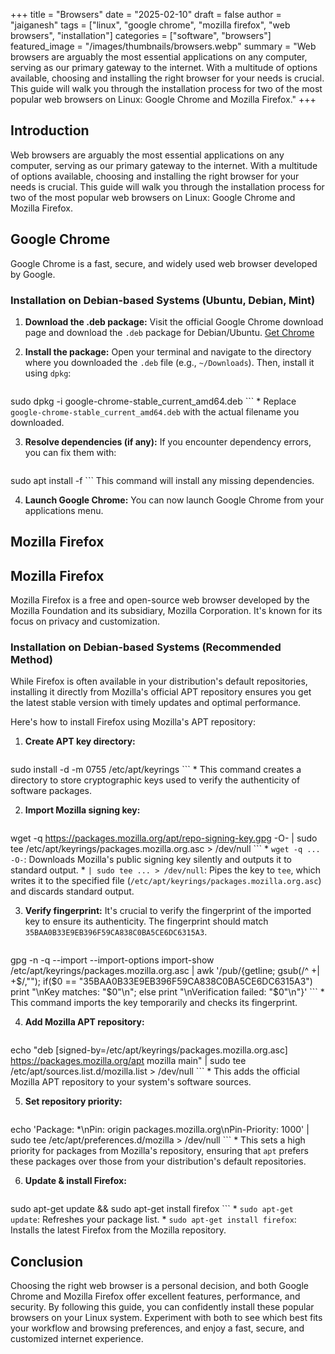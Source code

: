 +++
title = "Browsers"
date = "2025-02-10"
draft = false
author = "jaiganesh"
tags = ["linux", "google chrome", "mozilla firefox", "web browsers", "installation"]
categories = ["software", "browsers"]
featured_image = "/images/thumbnails/browsers.webp"
summary = "Web browsers are arguably the most essential applications on any computer, serving as our primary gateway to the internet. With a multitude of options available, choosing and installing the right browser for your needs is crucial. This guide will walk you through the installation process for two of the most popular web browsers on Linux: Google Chrome and Mozilla Firefox."
+++

## Introduction

Web browsers are arguably the most essential applications on any computer, serving as our primary gateway to the internet. With a multitude of options available, choosing and installing the right browser for your needs is crucial. This guide will walk you through the installation process for two of the most popular web browsers on Linux: Google Chrome and Mozilla Firefox.

## Google Chrome

Google Chrome is a fast, secure, and widely used web browser developed by Google.

### Installation on Debian-based Systems (Ubuntu, Debian, Mint)

1.  **Download the .deb package:**
    Visit the official Google Chrome download page and download the `.deb` package for Debian/Ubuntu.
    [Get Chrome](https://www.google.com/intl/en_in/chrome/)

2.  **Install the package:**
    Open your terminal and navigate to the directory where you downloaded the `.deb` file (e.g., `~/Downloads`). Then, install it using `dpkg`:

    ```bash
sudo dpkg -i google-chrome-stable_current_amd64.deb
    ```
    *   Replace `google-chrome-stable_current_amd64.deb` with the actual filename you downloaded.

3.  **Resolve dependencies (if any):**
    If you encounter dependency errors, you can fix them with:

    ```bash
sudo apt install -f
    ```
    This command will install any missing dependencies.

4.  **Launch Google Chrome:**
    You can now launch Google Chrome from your applications menu.

## Mozilla Firefox

## Mozilla Firefox

Mozilla Firefox is a free and open-source web browser developed by the Mozilla Foundation and its subsidiary, Mozilla Corporation. It's known for its focus on privacy and customization.

### Installation on Debian-based Systems (Recommended Method)

While Firefox is often available in your distribution's default repositories, installing it directly from Mozilla's official APT repository ensures you get the latest stable version with timely updates and optimal performance.

Here's how to install Firefox using Mozilla's APT repository:

1.  **Create APT key directory:**
    ```bash
sudo install -d -m 0755 /etc/apt/keyrings
    ```
    *   This command creates a directory to store cryptographic keys used to verify the authenticity of software packages.

2.  **Import Mozilla signing key:**
    ```bash
wget -q https://packages.mozilla.org/apt/repo-signing-key.gpg -O- | sudo tee /etc/apt/keyrings/packages.mozilla.org.asc > /dev/null
    ```
    *   `wget -q ... -O-`: Downloads Mozilla's public signing key silently and outputs it to standard output.
    *   `| sudo tee ... > /dev/null`: Pipes the key to `tee`, which writes it to the specified file (`/etc/apt/keyrings/packages.mozilla.org.asc`) and discards standard output.

3.  **Verify fingerprint:**
    It's crucial to verify the fingerprint of the imported key to ensure its authenticity. The fingerprint should match `35BAA0B33E9EB396F59CA838C0BA5CE6DC6315A3`.

    ```bash
gpg -n -q --import --import-options import-show /etc/apt/keyrings/packages.mozilla.org.asc | awk '/pub/{getline; gsub(/^ +| +$/,""); if($0 == "35BAA0B33E9EB396F59CA838C0BA5CE6DC6315A3") print "\nKey matches: "$0"\n"; else print "\nVerification failed: "$0"\n"}'
    ```
    *   This command imports the key temporarily and checks its fingerprint.

4.  **Add Mozilla APT repository:**
    ```bash
echo "deb [signed-by=/etc/apt/keyrings/packages.mozilla.org.asc] https://packages.mozilla.org/apt mozilla main" | sudo tee /etc/apt/sources.list.d/mozilla.list > /dev/null
    ```
    *   This adds the official Mozilla APT repository to your system's software sources.

5.  **Set repository priority:**
    ```bash
echo 'Package: *\nPin: origin packages.mozilla.org\nPin-Priority: 1000' | sudo tee /etc/apt/preferences.d/mozilla > /dev/null
    ```
    *   This sets a high priority for packages from Mozilla's repository, ensuring that `apt` prefers these packages over those from your distribution's default repositories.

6.  **Update & install Firefox:**
    ```bash
sudo apt-get update && sudo apt-get install firefox
    ```
    *   `sudo apt-get update`: Refreshes your package list.
    *   `sudo apt-get install firefox`: Installs the latest Firefox from the Mozilla repository.

## Conclusion

Choosing the right web browser is a personal decision, and both Google Chrome and Mozilla Firefox offer excellent features, performance, and security. By following this guide, you can confidently install these popular browsers on your Linux system. Experiment with both to see which best fits your workflow and browsing preferences, and enjoy a fast, secure, and customized internet experience.
